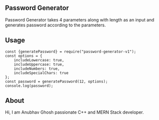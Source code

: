 ## Password Generator
Password Generator takes 4 parameters along with length as an input and generates password according to the parameters.

## Usage
```
const {generatePassword} = require("password-generator-v1");
const options = {
    includeLowercase: true,
    includeUppercase: true,
    includeNumbers: true,
    includeSpecialChars: true
};
const password = generatePassword(12, options);
console.log(password);
```
## About
Hi, I am Anubhav Ghosh passionate C++ and MERN Stack developer.